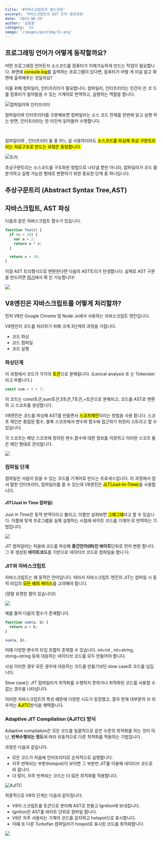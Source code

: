 ```yaml
---
title: '#자바스크립트의 빌드과정'
excerpt: '자바스크립트의 AST 트리 생성과정'
date: '2023-06-29'
author: '김효중'
category: 'Js'
image: '/images/postImg/Js.png'
---
```


## 프로그래밍 언어가 어떻게 동작할까요?

어떤 프로그래밍 언어든지 소스코드를 컴퓨터가 이해가능하게 만드는 작업이 필요합니
다. 화면에 <mark>console.log</marK>를 출력하는 프로그램이 있다면, 컴퓨터가 어떻
게 이걸 알고 화면에 출력해주는 것일까요?

이를 위해 컴파일러, 인터프리터가 필요합니다. 컴파일러, 인터프리터는 인간이 쓴 코
드를 컴퓨터가 알아들을 수 있는 기계어로 번역하고, 실행하는 역할을 합니다.

![컴파일러와 인터프리터](https://blog.kakaocdn.net/dn/cbuQ2l/btrNkCdZRhx/lQKdM8hORIAyJeFqMkk3Y0/img.png)

컴파일러와 인터프리터를 구분해보면 컴파일러는 소스 코드 전체를 한번에 읽고 실행
하는 반면, 인터프리터는 한 라인씩 읽어들어 수행합니다.

<br />

컴파일러와 , 인터프리터 둘 중 어느 걸 사용하더라도 <mark>소스코드를 파싱해 추상
구문트리라는 자료구조로 만드는 과정은 동일합니다.</br>

![트리](https://s3.amazonaws.com/assets.fullstack.io/n/20211002181937846_tree.png)

추상구문트리는 소스코드를 구조화된 방법으로 나타낼 뿐만 아니라, 컴파일러가 코드
를 분석하고 실행 가능한 형태로 변환하기 위한 중요한 단계 중 하나입니다.

## 추상구문트리 (Abstract Syntax Tree,AST)

## 자바스크립트, AST 파싱

다음과 같은 자바스크립트 함수가 있습니다.

```js
function foo(x) {
  if (x > 10) {
    var a = 2;
    return a * x;
  }

  return x + 10;
}
```

이걸 AST 트리형식으로 변환한다면 다음의 AST트리가 탄생합니다. 실제로 AST 구문을
만드려면 <a href = "https://astexplorer.net/" target = "_blank">여기</a>에서 확
인 가능합니다!

![](https://miro.medium.com/v2/resize:fit:1100/0*mSOIiWpkctkD0Gfg.)

## V8엔진은 자바스크립트를 어떻게 처리할까?

먼저 V8은 Google Chrome 및 Node Js에서 사용하는 자바스크립트 엔진입니다.

V8엔진이 코드를 처리하기 위해 크게 3단계의 과정을 거칩니다.

- 코드 파싱
- 코드 컴파일
- 코드 실행

### 파싱단계

이 과정에서 코드가 각각의 <mark>토큰</mark>으로 분해됩니다. (Lexical analysis 또
는 Tokenizer라고 부릅니다.)

```js
const sum = 5 + 7;
```

이 코드는 const토큰,sum토큰,5토큰,7토큰,+토큰으로 분해되고, 코드를 AST로 변환하
고 스코프를 생성합니다.

V8엔진은 코드를 파싱해 AST를 만들면서 <mark>스코프체인</mark>이라는 방법을 사용
합니다. 스코프 체인은 중첩된 함수, 블록 스코프에서 변수와 함수에 접근하기 위한리
스트라고 할 수 있습니다.

각 스코프는 해당 스코프에 정의된 변수,함수에 대한 정보를 저장하고 이러한 스코프
들은 체인 형태로 관리됩니다.

![](https://miro.medium.com/v2/resize:fit:828/format:webp/1*-oSl-3h7qQQWfnRN2gYJ5A.jpeg)

### 컴파일 단계

컴파일은 사람이 읽을 수 있는 코드를 기계어로 만드는 프로세스입니다. 이 과정에서
앞서 말한 인터프리터, 컴파일러를 쓸 수 있는데 V8엔진은
<mark>JLT(Just-In-Time)</mark>을 사용합니다.

#### JIT(Just in Time 컴파일)

Just in TIme은 동적 번역이라고 불리고, 이름만 살펴보면 <mark>그떄그떄</mark>라고
할 수 있습니다. 이름에 맞게 프로그램을 실제 실행하는 시점에 바이트 코드를 기계어
로 번역하는 기법입니다.

![](https://image.toast.com/aaaadh/real/2016/techblog/jit%281%29.png)

JIT 컴파일러는 처음에 코드를 파싱해 <b>중간언어(IR)인 바이트</b>단위로 먼저 변환
합니다. 그 후 생성된 <b>바이트코드</b>를 기반으로 네이티브 코드로 컴파일을 합니
다.

### JIT와 자바스크립트

자바스크립트는 꽤 동적인 언어입니다. 따라서 자바스크립트 엔진의 JIT는 컴파일 시
동적 타입의 <mark>모든 예외 케이스</mark>를 고려해야 합니다.

(정말 유명한 짤이 있습니다!)

![](https://hanamon.kr/javascript-vs-meme-1%ED%83%84/thanks-for-js/)

예를 들어 다음의 함수가 존재합니다.

```js
function sum(a, b) {
  return a + b;
}

sum(a, b);
```

이떄 다양한 변수의 타입 조합이 존재할 수 있습니다. int+int , int+string,
string+string 등에 대응하는 네이티브 코드를 모두 만들어야 합니다.

사실 이러한 경우 모든 경우에 대응하는 코드를 만들기보단 slow case로 코드를 넘깁
니다.

Slow case는 JIT 컴파일러가 최적화를 수행하지 못하거나 최적화된 코드를 사용할 수
없는 경우를 나타냅니다.

이러한 자바스크립트의 특성 떄문에 다양한 시도가 등장했고, 결국 현재 대부분의 브
라우저는 <mark>AJITC</mark>방식을 채택합니다.

### Adaptive JIT Compilation (AJITC) 방식

Adaptive compilation은 모든 코드를 일괄적으로 같은 수준의 최적화를 하는 것이 아
닌, <b>반복수행되는 정도</b>에 따라 유동적으로 다른 최적화를 적용하는 기법입니다
.

과정은 다음과 같습니다.

- 모든 코드가 처음에 인터프리터로 순차적으로 실행합니다.
- 자주 반복되는 부분(hotspot)이 보이면 그 부분만 JIT를 이용해 네이티브 코드로 바
  꿉니다.
- 더 많이, 자주 반복되는 코드는 더 많은 최적화를 적용합니다.

![AJITC](https://velog.velcdn.com/images%2Fkich555%2Fpost%2F846f4121-a65a-4ace-ae0e-e859c90d0af7%2F1*d_dbumf-8AJKcVrUYgc9-A.png)

최종적으로 V8의 단계는 다음과 같아집니다.

- V8이 스크립트를 토큰으로 분리해 AST로 만들고 Ignition에 보내집니다.
- Ignition은 AST를 바이트 단위로 컴파일 합니다.
- V8은 자주 사용되는 기계어 코드를 감지하고 hotspot으로 표시합니다.
- 이떄 또 다른 Turbofan 컴파일러가 hospot로 표시된 코드를 최적화합니다.

![](https://miro.medium.com/v2/resize:fit:828/format:webp/1*ZIH_wjqDfZn6NRKsDi9mvA.png)
